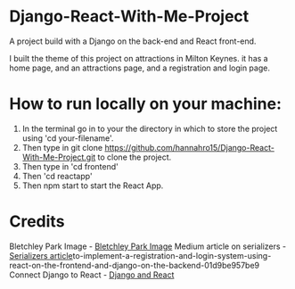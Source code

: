 # Django-React-With-Me-Project

A project build with a Django on the back-end and React front-end.

I built the theme of this project on attractions in Milton Keynes. it has a home page, and an attractions page, and a registration and login page.

# How to run locally on your machine:

1. In the terminal go in to your the directory in which to store the project using 'cd your-filename'.
2. Then type in git clone https://github.com/hannahro15/Django-React-With-Me-Project.git to clone the project.
3. Then type in 'cd frontend'
4. Then 'cd reactapp'
5. Then npm start to start the React App.

# Credits

Bletchley Park Image - [Bletchley Park Image](https://pixabay.com/photos/bletchley-park-mansion-house-park-5569574/)
Medium article on serializers - [Serializers article](https://medium.com/@iamyathz/)to-implement-a-registration-and-login-system-using-react-on-the-frontend-and-django-on-the-backend-01d9be957be9
Connect Django to React - [Django and React](https://www.youtube.com/watch?v=jPxEg3sH6aU)
